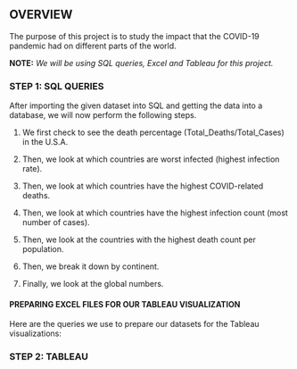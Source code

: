 ## OVERVIEW
The purpose of this project is to study the impact that the COVID-19 pandemic had on different parts of the world. 

**NOTE:** *We will be using SQL queries, Excel and Tableau for this project.*

### STEP 1: SQL QUERIES
After importing the given dataset into SQL and getting the data into a database, we will now perform the following steps.

1. We first check to see the death percentage (Total_Deaths/Total_Cases) in the U.S.A.

2. Then, we look at which countries are worst infected (highest infection rate).

3. Then, we look at which countries have the highest COVID-related deaths.

4. Then, we look at which countries have the highest infection count (most number of cases).

5. Then, we look at the countries with the highest death count per population.

6. Then, we break it down by continent.

7. Finally, we look at the global numbers.

#### PREPARING EXCEL FILES FOR OUR TABLEAU VISUALIZATION
Here are the queries we use to prepare our datasets for the Tableau visualizations:



### STEP 2: TABLEAU


